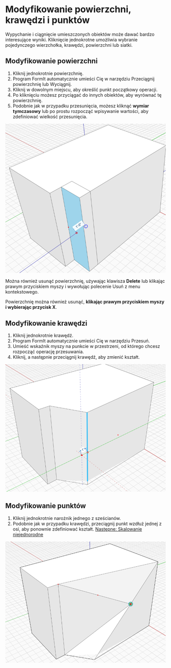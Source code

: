 # Modyfikowanie powierzchni, krawędzi i punktów

Wypychanie i ciągnięcie umieszczonych obiektów może dawać bardzo interesujące wyniki. Kliknięcie jednokrotne umożliwia wybranie pojedynczego wierzchołka, krawędzi, powierzchni lub siatki.

## Modyfikowanie powierzchni

1. Kliknij jednokrotnie powierzchnię.
2. Program FormIt automatycznie umieści Cię w narzędziu Przeciągnij powierzchnię lub Wyciągnij.
3. Kliknij w dowolnym miejscu, aby określić punkt początkowy operacji.
4. Po kliknięciu możesz przyciągać do innych obiektów, aby wyrównać tę powierzchnię.
5. Podobnie jak w przypadku przesunięcia, możesz kliknąć **wymiar tymczasowy** lub po prostu rozpocząć wpisywanie wartości, aby zdefiniować wielkość przesunięcia.

![](../.gitbook/assets/modify.png)

Można również usunąć powierzchnię, używając klawisza **Delete** lub klikając prawym przyciskiem myszy i wywołując polecenie Usuń z menu kontekstowego.

Powierzchnię można również usunąć, **klikając prawym przyciskiem myszy i wybierając przycisk X**.

## Modyfikowanie krawędzi

1. Kliknij jednokrotnie krawędź.
2. Program FormIt automatycznie umieści Cię w narzędziu Przesuń.
3. Umieść wskaźnik myszy na punkcie w przestrzeni, od którego chcesz rozpocząć operację przesuwania.
4. Kliknij, a następnie przeciągnij krawędź, aby zmienić kształt.

![](../.gitbook/assets/modify2.png)

## Modyfikowanie punktów

1. Kliknij jednokrotnie narożnik jednego z sześcianów.
2. Podobnie jak w przypadku krawędzi, przeciągnij punkt wzdłuż jednej z osi, aby ponownie zdefiniować kształt. [Następne: Skalowanie niejednorodne](non-uniform-scale.md)

![](<../.gitbook/assets/modify3 (1) (1).png>)
